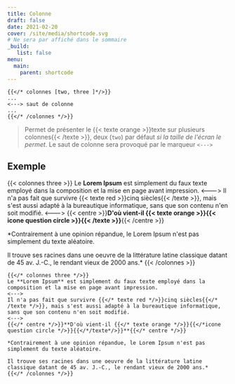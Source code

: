 ```yaml
---
title: Colonne
draft: false 
date: 2021-02-20 
cover: /site/media/shortcode.svg
# Ne sera par affiché dans le sommaire
_build:
   list: false
menu: 
  main:
    parent: shortcode
---
```

```go-html-template
{{</* colonnes [two, three ]*/>}}
...
<---> saut de colonne
...
{{</* /colonnes */>}}
```

<!--more-->

>Permet de présenter le {{< texte orange >}}texte sur plusieurs colonnes{{< /texte >}}, deux (`two`) par défaut _si la taille de l'écran le permet_. Le saut de colonne sera provoqué par le marqueur `<--->`

## Exemple

{{< colonnes three >}}
Le **Lorem Ipsum** est simplement du faux texte employé dans la composition et la mise en page avant impression.
<--->
Il n'a pas fait que survivre {{< texte red >}}cinq siècles{{< /texte >}}, mais s'est aussi adapté à la bureautique informatique, sans que son contenu n'en soit modifié.
<--->
{{< centre >}}**D'où vient-il {{< texte orange >}}{{< icone question circle >}}{{< /texte >}}**{{< /centre >}}

*Contrairement à une opinion répandue, le Lorem Ipsum n'est pas simplement du texte aléatoire.

Il trouve ses racines dans une oeuvre de la littérature latine classique datant de 45 av. J.-C., le rendant vieux de 2000 ans.*
{{< /colonnes >}}

```go-html-template
{{</* colonnes three */>}}
Le **Lorem Ipsum** est simplement du faux texte employé dans la composition et la mise en page avant impression.
<--->
Il n'a pas fait que survivre {{</* texte red */>}}cinq siècles{{</* /texte */>}}, mais s'est aussi adapté à la bureautique informatique, sans que son contenu n'en soit modifié.
<--->
{{</* centre */>}}**D'où vient-il {{</* texte orange */>}}{{</*icone question circle */>}}{{</*/texte*/>}}**{{</* centre */>}}

*Contrairement à une opinion répandue, le Lorem Ipsum n'est pas simplement du texte aléatoire.

Il trouve ses racines dans une oeuvre de la littérature latine classique datant de 45 av. J.-C., le rendant vieux de 2000 ans.*
{{</* /colonnes */>}}
```
